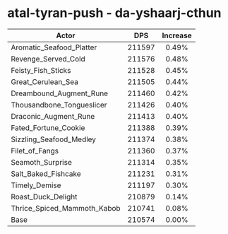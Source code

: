 # atal-tyran-push - da-yshaarj-cthun
| Actor | DPS | Increase |
|---|:---:|:---:|
|Aromatic_Seafood_Platter|211597|0.49%|
|Revenge_Served_Cold|211576|0.48%|
|Feisty_Fish_Sticks|211528|0.45%|
|Great_Cerulean_Sea|211505|0.44%|
|Dreambound_Augment_Rune|211460|0.42%|
|Thousandbone_Tongueslicer|211426|0.40%|
|Draconic_Augment_Rune|211413|0.40%|
|Fated_Fortune_Cookie|211388|0.39%|
|Sizzling_Seafood_Medley|211374|0.38%|
|Filet_of_Fangs|211360|0.37%|
|Seamoth_Surprise|211314|0.35%|
|Salt_Baked_Fishcake|211231|0.31%|
|Timely_Demise|211197|0.30%|
|Roast_Duck_Delight|210879|0.14%|
|Thrice_Spiced_Mammoth_Kabob|210741|0.08%|
|Base|210574|0.00%|
